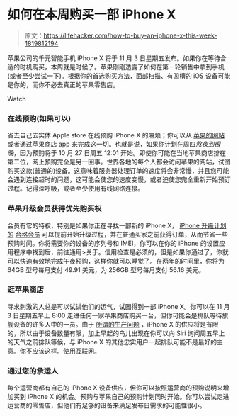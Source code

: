 # 如何在本周购买一部 iPhone X

> 原文：<https://lifehacker.com/how-to-buy-an-iphone-x-this-week-1819812194>

苹果公司的千元智能手机 iPhone X 将于 11 月 3 日星期五发布。如果你在等待合适的时机购买，本周就是时候了。苹果刚刚透露了如何在第一轮销售中拿到手机(或者至少尝试一下)。根据你的首选购买方法，面部扫描、有凹槽的 iOS 设备可能是你的，而你不必去真正的苹果零售店。

Watch

### **在线预购(如果可以)**

省去自己去实体 Apple store 在线预购 iPhone X 的麻烦；你可以从 [苹果的网站](https://www.apple.com/iphone/) 或者通过苹果商店 app 来完成这一切。也就是说，如果你计划在周四*熬夜到很晚*，因为预购将于 10 月 27 日周五 12:01 开始。即使你可能在当地苹果商店排在第二位，网上预购完全是另一回事。世界各地的每个人都会访问苹果的网站，试图购买这款(普通的)设备。这意味着服务器处理订单的速度将会非常慢，并且您可能会遇到连接超时的问题，这可能会使您的速度变慢，或者迫使您完全重新开始预订过程。记得深呼吸，或者至少使用有线网络连接。

### **苹果升级会员获得优先购买权**

会员有它的特权，特别是如果你正在寻找一部新的 iPhone X， [iPhone 升级计划的](https://www.apple.com/shop/iphone/iphone-upgrade-program) [合格会员](https://secure2.store.apple.com/shop/eligibility/upgradeEligibilitySignInOptions) 可以提前开始升级过程，并在普通买家之前获得订单，从而节省一些预购时间。你将需要你的设备的序列号和 IMEI，你可以在你的 iPhone 的设置应用程序中找到后，前往通用>关于。信用检查是必须的，但是如果你通过了，你就可以快速有效地完成午夜预购，这样你就可以睡觉了。在两年的时间里，你将为 64GB 型号每月支付 49.91 美元，为 256GB 型号每月支付 56.16 美元。

### **逛苹果商店**

寻求刺激的人总是可以试试他们的运气，试图得到一部 iPhone X。你可以在 11 月 3 日星期五早上 8:00 走进任何一家苹果商店购买一台，但你可能会是排队等待旗舰设备的许多人中的一员。由于 [所谓的生产问题](https://www.theverge.com/2017/10/24/16533288/iphone-x-apple-shipping-problems-half-2017) ，iPhone X 的供应将是有限的，所以由于设备数量有限，加上早起的鸟儿出现在你可以向 Siri 询问周五早上的天气之前排队等候，与 iPhone X 的其他忠实用户一起排队可能不是最好的主意。你不应该这样。使用互联网。

### **通过您的承运人**

每个运营商都有自己的 iPhone X 设备供应，但你可以按照运营商的预购说明来增加买到 iPhone X 的机会。预购与苹果自己的预购计划同时开始。你可以尝试走进运营商的零售店，但他们有足够的设备来满足发布日需求的可能性很小。